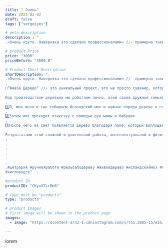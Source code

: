 ```yaml
---
title: " Очень"
date: 2021-02-02
draft: false
tags: ["sergeiyes"]

# meta description
description : ".
.«Очень круто. Наверняка это сделано профессионалами» //- примерно такие мысли посещают людей, которые впервые видят Живое Дерево. И да, это действительно так"

# product Price
price: "3000"
priceBefore: "3600.0"

# Product Short Description
shortDescription: ".
.«Очень круто. Наверняка это сделано профессионалами» //- примерно такие мысли посещают людей, которые впервые видят Живое Дерево. И да, это действительно так 💪🏻
.
🌳“Живое Дерево” //- это уникальный проект, это не просто сувенир, который можно использовать в интерьере, но и сувенир, который несет в себе большую пользу для вас и ваших близких. Цетрария из которой сделаны кроны наших деревьев, является природным антибиотиком/антисептиком.
.
Над производством деревьев мы работаем лично, всей своей дружной семьей. 👪
.
1️⃣Я, моя жена и сын собираем Исландский мох и нужные породы дерева в горах
.
2️⃣Затем мох проходит отчистку с помощью рук мамы и бабушки.
.
3️⃣После чего на свет появляется дерево благодаря папе, который воплощает все свои идеи и творческую фантазию в жизнь.
.
Результатами этой сложной и длительной работы, интеллектуальной и физической работы Вы можете насладиться уже сейчас.🔥.
.
.
.
.
.
.
.#цетрария #ручнаяработа #резьбаподереву #живоедерево #исландскиймох #пятигорск #КРЫМ #Севастополь #железноводск #ставрополь #антисептик #подарок #cetrariya #grad_masterov #друзья #сувенир #природныйантибиотик #купитьцетрарию #лучшийподарок #необыкновнныйподарок
#кисловодск"

#product ID
productID: "CKyvX7irMe0"

# type must be "products"
type: "products"

# product Images
# first image will be shown in the product page
images:
  - image: "https://scontent-arn2-1.cdninstagram.com/v/t51.2885-15/e35/145507364_449862986263242_7643948042053167840_n.jpg?se=7&tp=1&_nc_ht=scontent-arn2-1.cdninstagram.com&_nc_cat=106&_nc_ohc=Jfod4mCNBdAAX-PBap5&ccb=7-4&oh=65b78478b864eabfac4cc4515264b185&oe=60860D51&_nc_sid=86f79a&ig_cache_key=MjUwMDI2OTA5NTgxMDU0OTY4NA%3D%3D.2-ccb7-4"

---
```

lorem
